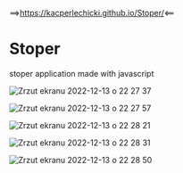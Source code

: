 ==>https://kacperlechicki.github.io/Stoper/<==

# Stoper

  stoper application made with javascript
  
![Zrzut ekranu 2022-12-13 o 22 27 37](https://user-images.githubusercontent.com/118530164/207447755-09bdba61-29b6-4944-8013-a17550d0b790.png)

![Zrzut ekranu 2022-12-13 o 22 27 57](https://user-images.githubusercontent.com/118530164/207447794-4d1d34de-8e35-4413-b7ad-619ad7a8a1bd.png)

![Zrzut ekranu 2022-12-13 o 22 28 21](https://user-images.githubusercontent.com/118530164/207447815-d4b7ca11-85ff-4891-8333-57f624e9a231.png)

![Zrzut ekranu 2022-12-13 o 22 28 31](https://user-images.githubusercontent.com/118530164/207447832-f9da08d7-ceee-44fb-978e-87cc4abc617c.png)

![Zrzut ekranu 2022-12-13 o 22 28 50](https://user-images.githubusercontent.com/118530164/207447845-7def48d0-294c-4114-b351-b5e2cd828ee4.png)

